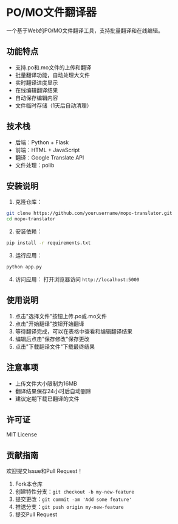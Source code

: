 # PO/MO文件翻译器

一个基于Web的PO/MO文件翻译工具，支持批量翻译和在线编辑。

## 功能特点

- 支持.po和.mo文件的上传和翻译
- 批量翻译功能，自动处理大文件
- 实时翻译进度显示
- 在线编辑翻译结果
- 自动保存编辑内容
- 文件临时存储（1天后自动清理）

## 技术栈

- 后端：Python + Flask
- 前端：HTML + JavaScript
- 翻译：Google Translate API
- 文件处理：polib

## 安装说明

1. 克隆仓库：
```bash
git clone https://github.com/yourusername/mopo-translator.git
cd mopo-translator
```

2. 安装依赖：
```bash
pip install -r requirements.txt
```

3. 运行应用：
```bash
python app.py
```

4. 访问应用：
打开浏览器访问 `http://localhost:5000`

## 使用说明

1. 点击"选择文件"按钮上传.po或.mo文件
2. 点击"开始翻译"按钮开始翻译
3. 等待翻译完成，可以在表格中查看和编辑翻译结果
4. 编辑后点击"保存修改"保存更改
5. 点击"下载翻译文件"下载最终结果

## 注意事项

- 上传文件大小限制为16MB
- 翻译结果保存24小时后自动删除
- 建议定期下载已翻译的文件

## 许可证

MIT License

## 贡献指南

欢迎提交Issue和Pull Request！

1. Fork本仓库
2. 创建特性分支：`git checkout -b my-new-feature`
3. 提交更改：`git commit -am 'Add some feature'`
4. 推送分支：`git push origin my-new-feature`
5. 提交Pull Request
